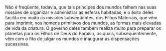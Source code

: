 ﻿Não é freqüente, todavia, que tais príncipes dos mundos falhem nas suas missões de organizar e administrar as esferas habitadas; e o êxito deles facilita em muito as missões subseqüentes, dos Filhos Materiais, que vêm para imprimir, nos homens primitivos dos mundos, as formas mais elevadas de vida da criatura. O governo deles também realiza muito para preparar os planetas para os Filhos de Deus do Paraíso, os quais, subseqüentemente, vêm com o fito de julgar os mundos e inaugurar as dispensações sucessivas.